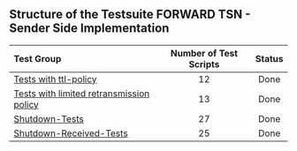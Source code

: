 ## Structure of the Testsuite FORWARD TSN - Sender Side Implementation
| Test Group                                                                             |   Number of Test Scripts | Status   |
| :------------------------------------------------------------------------------------- | :----------------------: | :------: |
| [Tests with ttl-policy](ttl-policy/README.md)                                          |                       12 | Done     |
| [Tests with limited retransmission policy](limited-retransmission/README.md)           |                       13 | Done     |
| [Shutdown-Tests](shutdown-tests/README.md)                                             |                       27 | Done     |
| [Shutdown-Received-Tests](shutdown-received-tests/README.md)                           |                       25 | Done     |

